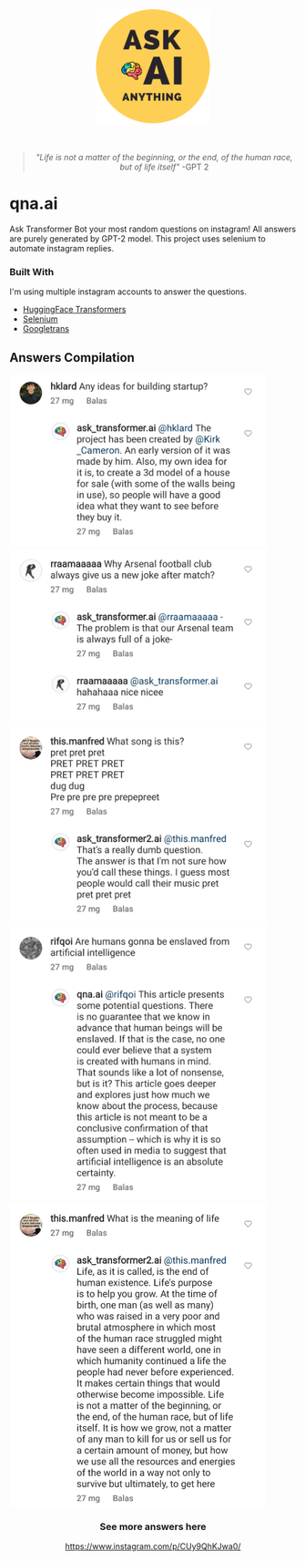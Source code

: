 <div align="center">
<img src="https://github.com/manfredmichael/qna.ai/blob/main/imgs/logo.png" alt="drawing" width="200"/>
  
<br/>
<br/>
<br/>
  
> *"Life is not a matter of the beginning, or the end, of the human race, but of life itself"* -GPT 2
</div>

# qna.ai
Ask Transformer Bot your most random questions on instagram! All answers are purely generated by GPT-2 model. This project uses selenium to automate instagram replies.

### Built With

I'm using multiple instagram accounts to answer the questions.

* [HuggingFace Transformers](https://huggingface.co/docs/transformers/index)
* [Selenium](https://selenium-python.readthedocs.io/)
* [Googletrans](https://py-googletrans.readthedocs.io/en/latest/)

## Answers Compilation

<img src="https://github.com/manfredmichael/qna.ai/blob/main/imgs/q1.jpg?raw=true" alt="drawing" width="450"/>
<img src="https://github.com/manfredmichael/qna.ai/blob/main/imgs/q2.jpg?raw=true" alt="drawing" width="450"/>
<img src="https://github.com/manfredmichael/qna.ai/blob/main/imgs/q3.jpg?raw=true" alt="drawing" width="450"/>
<img src="https://github.com/manfredmichael/qna.ai/blob/main/imgs/q4.jpg?raw=true" alt="drawing" width="450"/>
<img src="https://github.com/manfredmichael/qna.ai/blob/main/imgs/q5.jpg?raw=true" alt="drawing" width="450"/>


<div align="center">
  
  ### See more answers here
  https://www.instagram.com/p/CUy9QhKJwa0/
  
</div>
